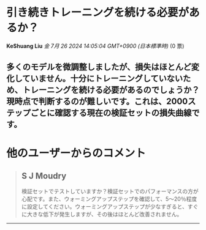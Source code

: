 # 引き続きトレーニングを続ける必要があるか？
**KeShuang Liu** *金 7月 26 2024 14:05:04 GMT+0900 (日本標準時)* (0 票)

多くのモデルを微調整しましたが、損失はほとんど変化していません。十分にトレーニングしていないため、トレーニングを続ける必要があるのでしょうか？現時点で判断するのが難しいです。これは、2000ステップごとに確認する現在の検証セットの損失曲線です。
---
# 他のユーザーからのコメント
> ## S J Moudry
> 
> 検証セットでテストしていますか？検証セットでのパフォーマンスの方が心配です。また、ウォーミングアップステップを確認して、5〜20％程度に設定してください。ウォーミングアップステップが少なすぎると、すぐに大きな低下が発生しますが、その後はほとんど改善されません。
> 
> 
> 
---

